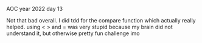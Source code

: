 AOC year 2022 day 13

Not that bad overall. I did tdd for the compare function which actually really helped. using < > and = was very stupid because my brain did not understand it, but otherwise pretty fun challenge imo